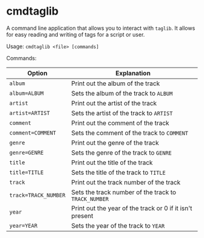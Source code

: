 # cmdtaglib

A command line application that allows you to interact with `taglib`.
It allows for easy reading and writing of tags for a script or user.

Usage: `cmdtaglib <file> [commands]`

Commands:

| Option                | Explanation                                               |
|-----------------------|-----------------------------------------------------------|
| `album`               | Print out the album of the track                          |
| `album=ALBUM`         | Sets the album of the track to `ALBUM`                    |
| `artist`              | Print out the artist of the track                         |
| `artist=ARTIST`       | Sets the artist of the track to `ARTIST`                  |
| `comment`             | Print out the comment of the track                        |
| `comment=COMMENT`     | Sets the comment of the track to `COMMENT`                |
| `genre`               | Print out the genre of the track                          |
| `genre=GENRE`         | Sets the genre of the track to `GENRE`                    |
| `title`               | Print out the title of the track                          |
| `title=TITLE`         | Sets the title of the track to `TITLE`                    |
| `track`               | Print out the track number of the track                   |
| `track=TRACK_NUMBER`  | Sets the track number of the track to `TRACK_NUMBER`      |
| `year`                | Print out the year of the track or 0 if it isn't present  |
| `year=YEAR`           | Sets the year of the track to `YEAR`                      |
